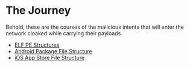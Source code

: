 # The Journey

Behold, these are the courses of the malicious intents that will enter the network cloaked while carrying their payloads

[//]: # (* [Windows PE Structures]&#40;<../../The Journey/Windows PE Structure.md>&#41;)
* [ELF PE Structures](<../../The Journey/ELF PE Structure.md>)
* [Android Package File Structure](<../../The Journey/Android Package File Structure.md>)
* [iOS App Store File Structure](<../../The Journey/iOS App Store File Structure.md>)
